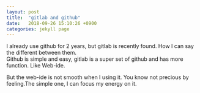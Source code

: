 ```yaml
---
layout: post
title:  "gitlab and github"
date:   2018-09-26 15:10:26 +0900
categories: jekyll page
---
```

I already use github for 2 years, but gitlab is recently found. How I can say the different between them.  
Github is simple and easy, gitlab is a super set of github and has more function. Like Web-ide.

But the web-ide is not smooth when I using it. You know not precious by feeling.The simple one, I can focus my energy on it.
